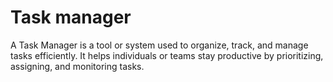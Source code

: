# Task manager
A Task Manager is a tool or system used to organize, track, and manage tasks efficiently. 
It helps individuals or teams stay productive by prioritizing, 
assigning, and monitoring tasks.
